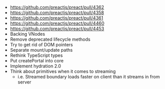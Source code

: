 - https://github.com/preactjs/preact/pull/4362
- https://github.com/preactjs/preact/pull/4358
- https://github.com/preactjs/preact/pull/4361
- https://github.com/preactjs/preact/pull/4460
- https://github.com/preactjs/preact/pull/4453
- Backing VNodes
- Remove deprecated lifecycle methods
- Try to get rid of DOM pointers
- Separate mount/update paths
- Rethink TypeScript types
- Put createPortal into core
- Implement hydration 2.0
- Think about primitives when it comes to streaming
  - i.e. Streamed boundary loads faster on client than it streams in from server
